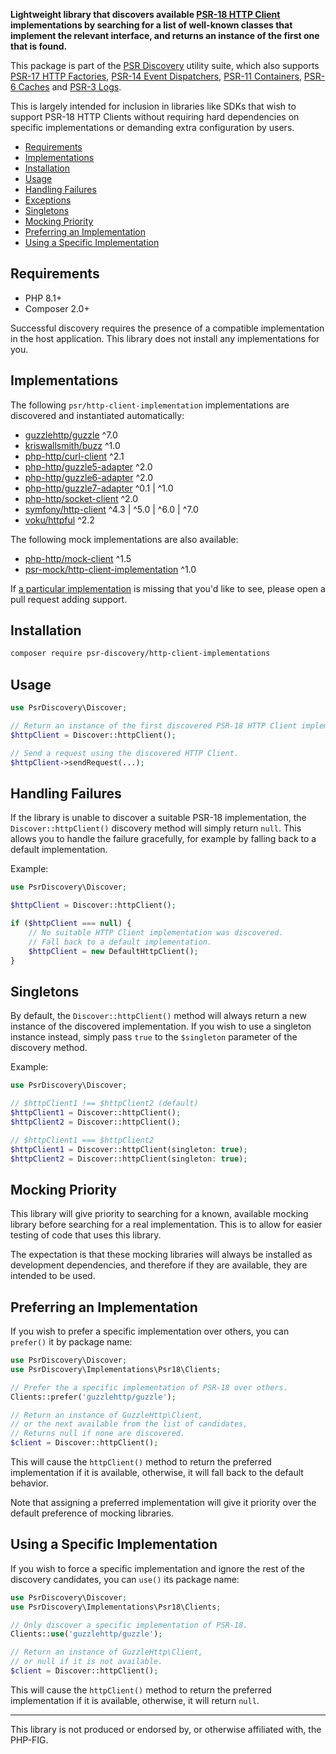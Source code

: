 **Lightweight library that discovers available [PSR-18 HTTP Client](https://www.php-fig.org/psr/psr-18/) implementations by searching for a list of well-known classes that implement the relevant interface, and returns an instance of the first one that is found.**

This package is part of the [PSR Discovery](https://github.com/psr-discovery) utility suite, which also supports [PSR-17 HTTP Factories](https://github.com/psr-discovery/http-factory-implementations), [PSR-14 Event Dispatchers](https://github.com/psr-discovery/event-dispatcher-implementations), [PSR-11 Containers](https://github.com/psr-discovery/container-implementations), [PSR-6 Caches](https://github.com/psr-discovery/cache-implementations) and [PSR-3 Logs](https://github.com/psr-discovery/log-implementations).

This is largely intended for inclusion in libraries like SDKs that wish to support PSR-18 HTTP Clients without requiring hard dependencies on specific implementations or demanding extra configuration by users.

-   [Requirements](#requirements)
-   [Implementations](#implementations)
-   [Installation](#installation)
-   [Usage](#usage)
-   [Handling Failures](#handling-failures)
-   [Exceptions](#exceptions)
-   [Singletons](#singletons)
-   [Mocking Priority](#mocking-priority)
-   [Preferring an Implementation](#preferring-an-implementation)
-   [Using a Specific Implementation](#using-a-specific-implementation)

## Requirements

-   PHP 8.1+
-   Composer 2.0+

Successful discovery requires the presence of a compatible implementation in the host application. This library does not install any implementations for you.

## Implementations

The following `psr/http-client-implementation` implementations are discovered and instantiated automatically:

-   [guzzlehttp/guzzle](https://github.com/guzzle/guzzle) ^7.0
-   [kriswallsmith/buzz](https://github.com/kriswallsmith/Buzz) ^1.0
-   [php-http/curl-client](https://github.com/php-http/curl-client) ^2.1
-   [php-http/guzzle5-adapter](https://github.com/php-http/guzzle5-adapter) ^2.0
-   [php-http/guzzle6-adapter](https://github.com/php-http/guzzle6-adapter) ^2.0
-   [php-http/guzzle7-adapter](https://github.com/php-http/guzzle7-adapter) ^0.1 | ^1.0
-   [php-http/socket-client](https://github.com/php-http/socket-client) ^2.0
-   [symfony/http-client](https://github.com/symfony/http-client) ^4.3 | ^5.0 | ^6.0 | ^7.0
-   [voku/httpful](https://github.com/voku/httpful) ^2.2

The following mock implementations are also available:

-   [php-http/mock-client](https://github.com/php-http/mock-client) ^1.5
-   [psr-mock/http-client-implementation](https://github.com/psr-mock/http-client-implementation) ^1.0

If [a particular implementation](https://packagist.org/providers/psr/http-client-implementation) is missing that you'd like to see, please open a pull request adding support.

## Installation

```bash
composer require psr-discovery/http-client-implementations
```

## Usage

```php
use PsrDiscovery\Discover;

// Return an instance of the first discovered PSR-18 HTTP Client implementation.
$httpClient = Discover::httpClient();

// Send a request using the discovered HTTP Client.
$httpClient->sendRequest(...);
```

## Handling Failures

If the library is unable to discover a suitable PSR-18 implementation, the `Discover::httpClient()` discovery method will simply return `null`. This allows you to handle the failure gracefully, for example by falling back to a default implementation.

Example:

```php
use PsrDiscovery\Discover;

$httpClient = Discover::httpClient();

if ($httpClient === null) {
    // No suitable HTTP Client implementation was discovered.
    // Fall back to a default implementation.
    $httpClient = new DefaultHttpClient();
}
```

## Singletons

By default, the `Discover::httpClient()` method will always return a new instance of the discovered implementation. If you wish to use a singleton instance instead, simply pass `true` to the `$singleton` parameter of the discovery method.

Example:

```php
use PsrDiscovery\Discover;

// $httpClient1 !== $httpClient2 (default)
$httpClient1 = Discover::httpClient();
$httpClient2 = Discover::httpClient();

// $httpClient1 === $httpClient2
$httpClient1 = Discover::httpClient(singleton: true);
$httpClient2 = Discover::httpClient(singleton: true);
```

## Mocking Priority

This library will give priority to searching for a known, available mocking library before searching for a real implementation. This is to allow for easier testing of code that uses this library.

The expectation is that these mocking libraries will always be installed as development dependencies, and therefore if they are available, they are intended to be used.

## Preferring an Implementation

If you wish to prefer a specific implementation over others, you can `prefer()` it by package name:

```php
use PsrDiscovery\Discover;
use PsrDiscovery\Implementations\Psr18\Clients;

// Prefer the a specific implementation of PSR-18 over others.
Clients::prefer('guzzlehttp/guzzle');

// Return an instance of GuzzleHttp\Client,
// or the next available from the list of candidates,
// Returns null if none are discovered.
$client = Discover::httpClient();
```

This will cause the `httpClient()` method to return the preferred implementation if it is available, otherwise, it will fall back to the default behavior.

Note that assigning a preferred implementation will give it priority over the default preference of mocking libraries.

## Using a Specific Implementation

If you wish to force a specific implementation and ignore the rest of the discovery candidates, you can `use()` its package name:

```php
use PsrDiscovery\Discover;
use PsrDiscovery\Implementations\Psr18\Clients;

// Only discover a specific implementation of PSR-18.
Clients::use('guzzlehttp/guzzle');

// Return an instance of GuzzleHttp\Client,
// or null if it is not available.
$client = Discover::httpClient();
```

This will cause the `httpClient()` method to return the preferred implementation if it is available, otherwise, it will return `null`.

---

This library is not produced or endorsed by, or otherwise affiliated with, the PHP-FIG.
